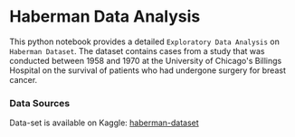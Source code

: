 # Haberman Data Analysis

This python notebook provides a detailed `Exploratory Data Analysis` on `Haberman Dataset`. The dataset contains cases from a study that was conducted between 1958 and 1970 at the University of Chicago's Billings Hospital on the survival of patients who had undergone surgery for breast cancer.


### Data Sources
Data-set is available on Kaggle: [haberman-dataset](https://www.kaggle.com/gilsousa/habermans-survival-data-set)



